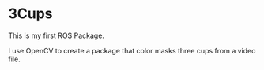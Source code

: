 # 3Cups
This is my first ROS Package.

I use OpenCV to create a package that color masks three cups from a video file.
